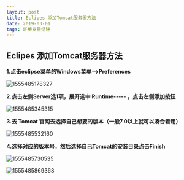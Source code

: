 ```yaml
---
layout: post
title: Eclipes 添加Tomcat服务器方法
date: 2019-03-01
tags: 环境变量搭建  
---
```


## Eclipes 添加Tomcat服务器方法

 











**1.点击eclipse菜单的Windows菜单-->Preferences**



![1555485178327](C:\Users\Administrator.USER-20181229AT\AppData\Roaming\Typora\typora-user-images\1555485178327.png)





**2.点击左侧Server选1项，展开选中 Runtime----- ，点击左侧添加按钮**



![1555485345315](C:\Users\Administrator.USER-20181229AT\AppData\Roaming\Typora\typora-user-images\1555485345315.png)



**3.去 Tomcat 官网去选择自己想要的版本（一般7.0以上就可以凑合着用）**



![1555485532160](C:\Users\Administrator.USER-20181229AT\AppData\Roaming\Typora\typora-user-images\1555485532160.png)



**4.选择对应的版本号，然后选择自己Tomcat的安装目录点击Finish**



![1555485730535](C:\Users\Administrator.USER-20181229AT\AppData\Roaming\Typora\typora-user-images\1555485730535.png)

![1555485869368](C:\Users\Administrator.USER-20181229AT\AppData\Roaming\Typora\typora-user-images\1555485869368.png)